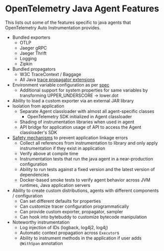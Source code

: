 # OpenTelemetry Java Agent Features

This lists out some of the features specific to java agents that OpenTelemetry Auto Instrumentation
provides.

- Bundled exporters
  - OTLP
  - Jaeger gRPC
  - Jaeger Thrift
  - Logging
  - Zipkin
- Bundled propagators
  - W3C TraceContext / Baggage
  - All Java [trace propagator extensions](https://github.com/open-telemetry/opentelemetry-java/tree/master/extensions/trace-propagators)
- Environment variable configuration as per [spec](https://github.com/open-telemetry/opentelemetry-specification/blob/master/specification/sdk-environment-variables.md)
  - Additional support for system properties for same variables by transforming UPPER_UNDERSCORE -> lower.dot
- Ability to load a custom exporter via an external JAR library
- Isolation from application
  - Separate Agent classloader with almost all agent-specific classes
    - OpenTelemetry SDK initialized in Agent classloader
  - Shading of instrumentation libraries when used in agent
  - API bridge for application usage of API to access the Agent classloader's SDK
- [Safety mechanisms](./safety-mechanisms.md) to prevent application linkage errors
  - Collect all references from instrumentation to library and only apply instrumentation if they exist in application
  - Verify above at compile time
  - Instrumentation tests that run the java agent in a near-production configuration
  - Ability to run tests against a fixed version and the latest version of dependencies
  - Docker-based smoke tests to verify agent behavior across JVM runtimes, Java application servers
- Ability to create custom distributions, agents with different components / configuration
  - Can set different defaults for properties
  - Can customize tracer configuration programmatically
  - Can provide custom exporter, propagator, sampler
  - Can hook into bytebuddy to customize bytecode manipulation
- Noteworthy instrumentation
  - Log injection of IDs (logback, log4j2, log4j)
  - Automatic context propagation across `Executor`s
  - Ability to instrument methods in the application if user adds `@WithSpan` annotation
